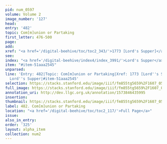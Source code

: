 ```yaml
---
pid: num_0597
volume: Volume 2
image_number: '127'
head: 
entry: '482'
topic: Com[m]union or Partaking
first_letter: 476-500
page: 
add: 
xref: "<a href='/digital-beehive/toc/toc2_343/'>1773 [Lord's Supper]</a>"
see: 
index: "<a href='/digital-beehive/index4/index_3991/'>Lord's Supper</a>"
item: "#item-51aaa2545"
unparsed: 
line: 'Entry: 482|Topic: Com[m]union or Partaking|Xref: 1773 [Lord''s Supper]|Index:
  Lord''s Supper|#item-51aaa2545'
selection: https://stacks.stanford.edu/image/iiif/fm855tg5659%2F1607_0594/357,3824,2996,1284/full/0/default.jpg
full_image: https://stacks.stanford.edu/image/iiif/fm855tg5659%2F1607_0594/full/full/0/default.jpg
annotation_uri: http://dev.llgc.org.uk/annotation/1573846435995
insertion: 
thumbnail: https://stacks.stanford.edu/image/iiif/fm855tg5659%2F1607_0594/357,3824,600,180/250,/0/default.jpg
label: 482. Com[m]union or Partaking
location: "<a href='/digital-beehive/toc/toc2_117/'>Full Page</a>"
issue: 
also_in_entry: 
order: '325'
layout: alpha_item
collection: num2
---
```


